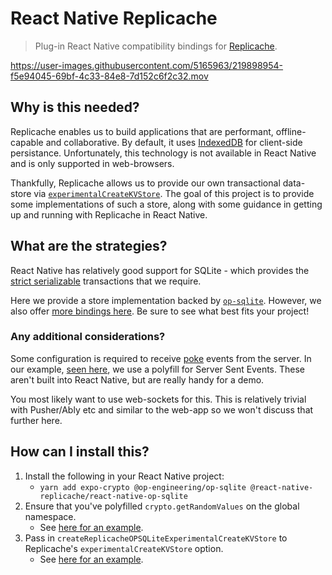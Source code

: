 # React Native Replicache

> Plug-in React Native compatibility bindings for [Replicache](https://replicache.dev/).

<https://user-images.githubusercontent.com/5165963/219898954-f5e94045-69bf-4c33-84e8-7d152c6f2c32.mov>

## Why is this needed?

Replicache enables us to build applications that are performant, offline-capable and collaborative. By default, it uses [IndexedDB](https://developer.mozilla.org/en-US/docs/Web/API/IndexedDB_API) for client-side persistance. Unfortunately, this technology is not available in React Native and is only supported in web-browsers.

Thankfully, Replicache allows us to provide our own transactional data-store via [`experimentalCreateKVStore`](https://doc.replicache.dev/api/interfaces/ReplicacheOptions#experimentalcreatekvstore). The goal of this project is to provide some implementations of such a store, along with some guidance in getting up and running with Replicache in React Native.

## What are the strategies?

React Native has relatively good support for SQLite - which provides the [strict serializable](https://jepsen.io/consistency/models/strict-serializable) transactions that we require.

Here we provide a store implementation backed by [`op-sqlite`](https://github.com/OP-Engineering/op-sqlite). However, we also offer [more bindings here](https://github.com/Braden1996/react-native-replicache). Be sure to see what best fits your project!

### Any additional considerations?

Some configuration is required to receive [poke](https://doc.replicache.dev/byob/poke) events from the server. In our example, [seen here](https://github.com/Braden1996/react-native-replicache/blob/master/packages/example/mobile-react-native/src/use-replicache.ts), we use a polyfill for Server Sent Events. These aren't built into React Native, but are really handy for a demo.

You most likely want to use web-sockets for this. This is relatively trivial with Pusher/Ably etc and similar to the web-app so we won't discuss that further here.

## How can I install this?

1. Install the following in your React Native project:
   - `yarn add expo-crypto @op-engineering/op-sqlite @react-native-replicache/react-native-op-sqlite`
2. Ensure that you've polyfilled `crypto.getRandomValues` on the global namespace.
   - See [here for an example](https://github.com/Braden1996/react-native-replicache/blob/master/packages/example/mobile-react-native/src/crypto-polyfill.ts).
3. Pass in `createReplicacheOPSQLiteExperimentalCreateKVStore` to Replicache's `experimentalCreateKVStore` option.
   - See [here for an example](https://github.com/Braden1996/react-native-replicache/blob/master/packages/example/mobile-react-native/src/use-replicache.ts).
